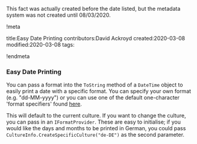 This fact was actually created before the date listed, but the metadata system was not created until 08/03/2020.

!meta

title:Easy Date Printing
contributors:David Ackroyd
created:2020-03-08
modified:2020-03-08
tags:

!endmeta


### Easy Date Printing

You can pass a format into the `ToString` method of a `DateTime` object to easily print a date with a specific format. You can specify your own format (e.g. "dd-MM-yyyy") or you can use one of the default one-character 'format specifiers' found [here](https://docs.microsoft.com/en-us/dotnet/api/system.datetime.tostring?view=netframework-4.8).

This will default to the current culture. If you want to change the culture, you can pass in an `IFormatProvider`. These are easy to initialise; if you would like the days and months to be printed in German, you could pass `CultureInfo.CreateSpecificCulture("de-DE")` as the second parameter.
